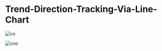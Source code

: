 # Trend-Direction-Tracking-Via-Line-Chart

![co](https://github.com/HMutlu1/Trend-Direction-Tracking-Via-Line-Chart/assets/103946480/9ddff364-9c0c-406c-99dc-aee1da228f48)


![coo](https://github.com/HMutlu1/Trend-Direction-Tracking-Via-Line-Chart/assets/103946480/d172e831-4503-4870-85cf-d6ff6ba04398)
